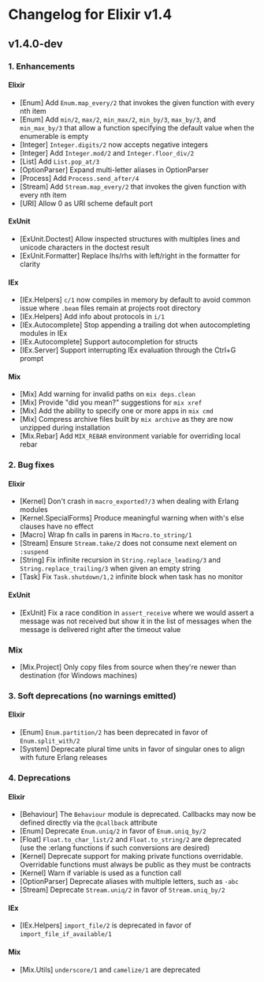 # Changelog for Elixir v1.4

## v1.4.0-dev

### 1. Enhancements

#### Elixir

  * [Enum] Add `Enum.map_every/2` that invokes the given function with every nth item
  * [Enum] Add `min/2`, `max/2`, `min_max/2`, `min_by/3`, `max_by/3`, and `min_max_by/3` that allow a function specifying the default value when the enumerable is empty
  * [Integer] `Integer.digits/2` now accepts negative integers
  * [Integer] Add `Integer.mod/2` and `Integer.floor_div/2`
  * [List] Add `List.pop_at/3`
  * [OptionParser] Expand multi-letter aliases in OptionParser
  * [Process] Add `Process.send_after/4`
  * [Stream] Add `Stream.map_every/2` that invokes the given function with every nth item
  * [URI] Allow 0 as URI scheme default port

#### ExUnit

  * [ExUnit.Doctest] Allow inspected structures with multiples lines and unicode characters in the doctest result
  * [ExUnit.Formatter] Replace lhs/rhs with left/right in the formatter for clarity

#### IEx

  * [IEx.Helpers] `c/1` now compiles in memory by default to avoid common issue where `.beam` files remain at projects root directory
  * [IEx.Helpers] Add info about protocols in `i/1`
  * [IEx.Autocomplete] Stop appending a trailing dot when autocompleting modules in IEx
  * [IEx.Autocomplete] Support autocompletion for structs
  * [IEx.Server] Support interrupting IEx evaluation through the Ctrl+G prompt

#### Mix

  * [Mix] Add warning for invalid paths on `mix deps.clean`
  * [Mix] Provide "did you mean?" suggestions for `mix xref`
  * [Mix] Add the ability to specify one or more apps in `mix cmd`
  * [Mix] Compress archive files built by `mix archive` as they are now unzipped during installation
  * [Mix.Rebar] Add `MIX_REBAR` environment variable for overriding local rebar

### 2. Bug fixes

#### Elixir

  * [Kernel] Don't crash in `macro_exported?/3` when dealing with Erlang modules
  * [Kernel.SpecialForms] Produce meaningful warning when with's else clauses have no effect
  * [Macro] Wrap fn calls in parens in `Macro.to_string/1`
  * [Stream] Ensure `Stream.take/2` does not consume next element on `:suspend`
  * [String] Fix infinite recursion in `String.replace_leading/3` and `String.replace_trailing/3` when given an empty string
  * [Task] Fix `Task.shutdown/1,2` infinite block when task has no monitor

#### ExUnit

  * [ExUnit] Fix a race condition in `assert_receive` where we would assert a message was not received but show it in the list of messages when the message is delivered right after the timeout value

### Mix

  * [Mix.Project] Only copy files from source when they're newer than destination (for Windows machines)

### 3. Soft deprecations (no warnings emitted)

#### Elixir

  * [Enum] `Enum.partition/2` has been deprecated in favor of `Enum.split_with/2`
  * [System] Deprecate plural time units in favor of singular ones to align with future Erlang releases

### 4. Deprecations

#### Elixir

  * [Behaviour] The `Behaviour` module is deprecated. Callbacks may now be defined directly via the `@callback` attribute
  * [Enum] Deprecate `Enum.uniq/2` in favor of `Enum.uniq_by/2`
  * [Float] `Float.to_char_list/2` and `Float.to_string/2` are deprecated (use the :erlang functions if such conversions are desired)
  * [Kernel] Deprecate support for making private functions overridable. Overridable functions must always be public as they must be contracts
  * [Kernel] Warn if variable is used as a function call
  * [OptionParser] Deprecate aliases with multiple letters, such as `-abc`
  * [Stream] Deprecate `Stream.uniq/2` in favor of `Stream.uniq_by/2`

#### IEx

  * [IEx.Helpers] `import_file/2` is deprecated in favor of `import_file_if_available/1`

#### Mix

  * [Mix.Utils] `underscore/1` and `camelize/1` are deprecated
